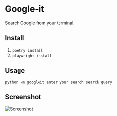 # Google-it

Search Google from your terminal.

## Install

1. `poetry install`
2. `playwright install`

## Usage

`python -m googleit enter your search search query`

## Screenshot

![Screenshot](assets/screenshot.png)
